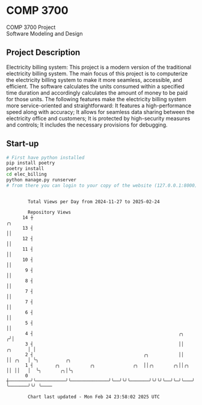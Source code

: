 # COMP 3700
COMP 3700 Project  
Software Modeling and Design
## Project Description
Electricity billing system: This project is a modern version of the traditional electricity billing system. The main focus of this project is to computerize the electricity billing system to make it more seamless, accessible, and efficient. The software calculates the units consumed within a specified time duration and accordingly calculates the amount of money to be paid for those units. The following features make the electricity billing system more service-oriented and straightforward: It features a high-performance speed along with accuracy; It allows for seamless data sharing between the electricity office and customers; It is protected by high-security measures and controls; It includes the necessary provisions for debugging.

## Start-up
```bash
# First have python installed
pip install poetry
poetry install
cd elec_billing
python manage.py runserver
# from there you can login to your copy of the website (127.0.0.1:8000), default creds are admin/admin
```

```

        Total Views per Day from 2024-11-27 to 2025-02-24

        Repository Views
      14 ┼                                                                     ╭╮
      13 ┤                                                                     ││
      12 ┤                                                                     ││
      11 ┤                                                                     ││
      10 ┤                                                                     ││
       9 ┤                                                                     ││
       8 ┤                                                                     ││
       7 ┤                                                                     ││
       7 ┤                                                                     ││
       6 ┤                                                                     ││
       5 ┤                                                                     ││
       4 ┤                                                      ╭╮            ╭╯│
       3 ┤                                                      ││    ╭╮      │ │
       2 ┤                                         ╭╮           ││    ││ ╭╮   │ ╰╮          ╭╮
       1 ┤        ╭╮           ╭╮              ╭╮  ││╭╮       ╭╮││╭╮  ││ ││   │  ╰╮       ╭╮│╰╮
       0 ┼────────╯╰───────────╯╰──────────────╯╰──╯╰╯╰───────╯╰╯╰╯╰──╯╰─╯╰───╯   ╰───────╯╰╯ ╰────

        Chart last updated - Mon Feb 24 23:58:02 2025 UTC
        
```
